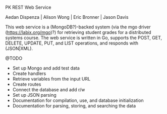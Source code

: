PK REST Web Service

Aedan Dispenza | Alison Wong | Eric Bronner | Jason Davis 

This web service is a (MongoDB?)-backed system (via the mgo driver (https://labix.org/mgo)?) for retrieving student grades for a distributed systems course. The web service is written in Go, supports the POST, GET, DELETE, UPDATE, PUT, and LIST operations, and responds with (JSON|XML).

@TODO
*	Set up Mongo and add test data
*	Create handlers
*	Retrieve variables from the input URL
*	Create routes
*	Connect the database and add r/w
*	Set up JSON parsing
*	Documentation for compilation, use, and database initialization
*	Documentation for parsing, storing, and searching the data
